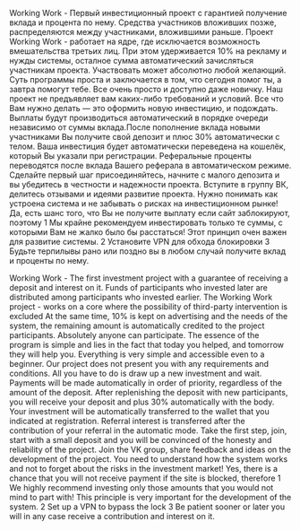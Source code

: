 Working Work - Первый инвестиционный проект с гарантией получение вклада и процента по нему. Средства участников вложивших позже, распределяются между участниками, вложившими раньше. Проект Working Work - работает на ядре, где исключается возможность вмешательства третьих лиц. При этом удерживается 10% на рекламу и нужды системы, осталное сумма автоматический зачисляться участникам проекта. Участвовать может абсолютно любой желающий. Суть программы проста и заключается в том, что сегодня помог ты, а завтра помогут тебе. Все очень просто и доступно даже новичку. Наш проект не предъявляет вам каких-либо требований и условий. Все что Вам нужно делать — это оформить новую инвестицию, и подождать. Выплаты будут производиться автоматический в порядке очереди независимо от суммы вклада.После пополнение вклада новыми участниками Вы получите свой депозит и плюс 30% автоматически с телом. Ваша инвестиция будет автоматически переведена на кошелёк, который Вы указали при регистрации. Реферальные проценты переводятся после вклада Вашего реферала в автоматическом режиме. Сделайте первый шаг присоединяйтесь, начните с малого депозита и вы убедитесь в честности и надежности проекта. Вступите в группу ВК, делитесь отзывами и идеями развитие проекта. Нужно понимать как устроена система и не забывать о рисках на инвестиционном рынке! Да, есть шанс того, что Вы не получите выплату если сайт заблокируют, поэтому 1 Мы крайне рекомендуем инвестировать только те суммы, с которыми Вам не жалко было бы расстаться! Этот принцип очен важен для развитие системы. 2 Установите VPN для обхода блокировки 3 Будьте терпилывы рано или поздно вы в любом случай получите вклад и проценты по нему.


Working Work - The first investment project with a guarantee of receiving a deposit and interest on it. Funds of participants who invested later are distributed among participants who invested earlier. The Working Work project - works on a core where the possibility of third-party intervention is excluded At the same time, 10% is kept on advertising and the needs of the system, the remaining amount is automatically credited to the project participants. Absolutely anyone can participate. The essence of the program is simple and lies in the fact that today you helped, and tomorrow they will help you. Everything is very simple and accessible even to a beginner. Our project does not present you with any requirements and conditions. All you have to do is draw up a new investment and wait. Payments will be made automatically in order of priority, regardless of the amount of the deposit. After replenishing the deposit with new participants, you will receive your deposit and plus 30% automatically with the body. Your investment will be automatically transferred to the wallet that you indicated at registration. Referral interest is transferred after the contribution of your referral in the automatic mode. Take the first step, join, start with a small deposit and you will be convinced of the honesty and reliability of the project. Join the VK group, share feedback and ideas on the development of the project. You need to understand how the system works and not to forget about the risks in the investment market! Yes, there is a chance that you will not receive payment if the site is blocked, therefore 1 We highly recommend investing only those amounts that you would not mind to part with! This principle is very important for the development of the system. 2 Set up a VPN to bypass the lock 3 Be patient sooner or later you will in any case receive a contribution and interest on it.

